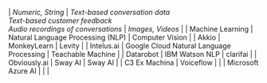 |  _Numeric, String_ 	| _Text-based conversation data<br>Text-based customer feedback<br>Audio recordings of conversations_ 	|  _Images, Videos_ 	|
|  Machine Learning  	|                                  Natural Language Processing  (NLP)                                 	|  Computer Vision  	|
| Akkio              	| MonkeyLearn                                                                                         	| Levity            	|
| Intelus.ai         	| Google Cloud Natural Language Processing                                                            	| Teachable Machine 	|
| Datarobot          	| IBM Watson NLP                                                                                      	| clarifai          	|
| Obviously.ai       	| Sway AI                                                                                             	| Sway AI           	|
| C3 Ex Machina      	| Voiceflow                                                                                           	|                   	|
| Microsoft Azure AI 	|                                                                                                     	|                   	|
